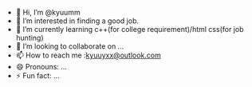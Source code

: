 - 👋 Hi, I’m @kyuumm
- 👀 I’m interested in finding a good job.
- 🌱 I’m currently learning c++(for college requirement)/html css(for job hunting)
- 💞️ I’m looking to collaborate on ...
- 📫 How to reach me :kyuuyxx@outlook.com
- 😄 Pronouns: ...
- ⚡ Fun fact: ...

<!---
kyuumm/kyuumm is a ✨ special ✨ repository because its `README.md` (this file) appears on your GitHub profile.
You can click the Preview link to take a look at your changes.
--->
